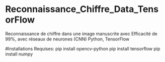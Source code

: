 # Reconnaissance_Chiffre_Data_TensorFlow
Reconnaissance de chiffre dans une image manuscrite avec Efficacité de 99%, avec réseaux de neurones (CNN) Python, TensorFlow

#Installations Requises:
pip install opencv-python
pip install tensorflow
pip install numpy
